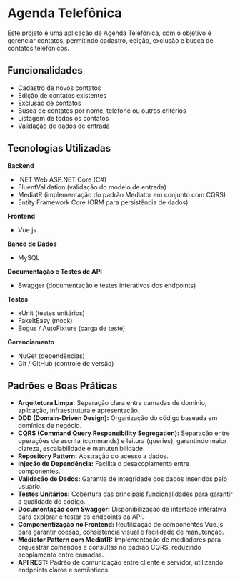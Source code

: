 # Agenda Telefônica

Este projeto é uma aplicação de Agenda Telefônica, com o objetivo é gerenciar contatos, permitindo cadastro, edição, exclusão e busca de contatos telefônicos.

## Funcionalidades

- Cadastro de novos contatos
- Edição de contatos existentes
- Exclusão de contatos
- Busca de contatos por nome, telefone ou outros critérios
- Listagem de todos os contatos
- Validação de dados de entrada

## Tecnologias Utilizadas

**Backend**
- .NET Web ASP.NET Core (C#)
- FluentValidation (validação do modelo de entrada)
- MediatR (implementação do padrão Mediator em conjunto com CQRS)
- Entity Framework Core (ORM para persistência de dados)


**Frontend**
- Vue.js

**Banco de Dados**
- MySQL

**Documentação e Testes de API**
- Swagger (documentação e testes interativos dos endpoints)
  
**Testes**
- xUnit (testes unitários)
- FakeItEasy (mock)
- Bogus / AutoFixture (carga de teste)

**Gerenciamento**
- NuGet (dependências)
- Git / GitHub (controle de versão)

## Padrões e Boas Práticas

- **Arquitetura Limpa:** Separação clara entre camadas de domínio, aplicação, infraestrutura e apresentação.
- **DDD (Domain-Driven Design):** Organização do código baseada em domínios de negócio.
- **CQRS (Command Query Responsibility Segregation):** Separação entre operações de escrita (commands) e leitura (queries), garantindo maior clareza, escalabilidade e manutenibilidade.
- **Repository Pattern:** Abstração do acesso a dados.
- **Injeção de Dependência:** Facilita o desacoplamento entre componentes.
- **Validação de Dados:** Garantia de integridade dos dados inseridos pelo usuário.
- **Testes Unitários:** Cobertura das principais funcionalidades para garantir a qualidade do código.
- **Documentação com Swagger:** Disponibilização de interface interativa para explorar e testar os endpoints da API.
- **Componentização no Frontend:** Reutilização de componentes Vue.js para garantir coesão, consistência visual e facilidade de manutenção.
- **Mediator Pattern com MediatR:** Implementação de mediadores para orquestrar comandos e consultas no padrão CQRS, reduzindo acoplamento entre camadas.
- **API REST:** Padrão de comunicação entre cliente e servidor, utilizando endpoints claros e semânticos.




